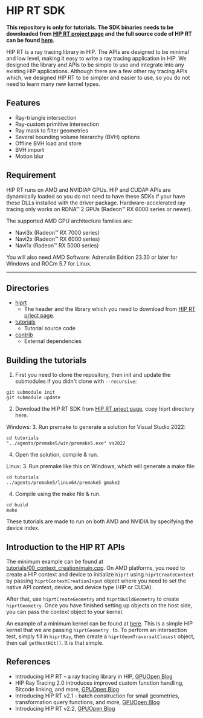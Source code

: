 # HIP RT SDK

**This repository is only for tutorials. The SDK binaries needs to be downloaded from [HIP RT project page](https://gpuopen.com/hiprt/) and the full source code of HIP RT can be found [here](https://github.com/GPGPU-Desigh-Agents/HIPRT).**

HIP RT is a ray tracing library in HIP. The APIs are designed to be minimal and low level, making it easy to write a ray tracing application in HIP. We designed the library and APIs to be simple to use and integrate into any existing HIP applications. Although there are a few other ray tracing APIs which, we designed HIP RT to be simpler and easier to use, so you do not need to learn many new kernel types. 

## Features

- Ray-triangle intersection
- Ray-custom primitive intersection
- Ray mask to filter geometries
- Several bounding volume hierarchy (BVH) options
- Offline BVH load and store
- BVH import
- Motion blur

## Requirement

HIP RT runs on AMD and NVIDIA® GPUs. HIP and CUDA® APIs are dynamically loaded so you do not need to have these SDKs if your have these DLLs installed with the driver package. Hardware-accelerated ray tracing only works on RDNA™ 2 GPUs (Radeon™ RX 6000 series or newer).

The supported AMD GPU architecture families are:

- Navi3x (Radeon™ RX 7000 series)
- Navi2x (Radeon™ RX 6000 series)
- Navi1x (Radeon™ RX 5000 series)

You will also need AMD Software: Adrenalin Edition 23.30 or later for Windows and ROCm 5.7 for Linux.

----


## Directories

- [hiprt](hiprt)
  - The header and the library which you need to download from [HIP RT prject page](https://gpuopen.com/hiprt/). 
- [tutorials](tutorials)
  - Tutorial source code
- [contrib](contrib)
  - External dependencies


## Building the tutorials

1. First you need to clone the repository, then init and update the submodules if you didn't clone with `--recursive`:

````
git submodule init
git submodule update
````
2. Download the HIP RT SDK from [HIP RT prject page](https://gpuopen.com/hiprt/), copy hiprt directory here. 

Windows:
3. Run premake to generate a solution for Visual Studio 2022:
````
cd tutorials
"../agents/premake5/win/premake5.exe" vs2022
````

4. Open the solution, compile & run.

Linux:
3. Run premake like this on Windows, which will generate a make file:
````
cd tutorials
../agents/premake5/linux64/premake5 gmake2
````

4. Compile using the make file & run.
````
cd build
make
````

These tutorials are made to run on both AMD and NVIDIA by specifying the device index. 

## Introduction to the HIP RT APIs

The minimum example can be found at [tutorials/00_context_creation/main.cpp](tutorials/00_context_creation/main.cpp). On AMD platforms, you need to create a HIP context and device to initialize `hiprt` using `hiprtCreateContext` by passing `hiprtContextCreationInput` object where you need to set the native API context, device, and device type (HIP or CUDA). 

After that, use `hiprtCreateGeometry` and `hiprtBuildGeometry` to create `hiprtGeometry`. Once you have finished setting up objects on the host side, you can pass the context object to your kernel. 

An example of a minimum kernel can be found at [here](tutorials/01_geom_intersection/TestKernel.h). This is a simple HIP kernel that we are passing `hiprtGeometry ` to. To perform an intersection test, simply fill in `hiprtRay`, then create a `hiprtGeomTraversalClosest` object, then call `getNextHit()`. It is that simple.

## References 
- Introducing HIP RT – a ray tracing library in HIP, [GPUOpen Blog](https://gpuopen.com/learn/introducing-hiprt/)
- HIP Ray Tracing 2.0 introduces improved custom function handling, Bitcode linking, and more, [GPUOpen Blog](https://gpuopen.com/learn/hiprt-v2-release-optimizations-and-updates/)
- Introducing HIP RT v2.1 - batch construction for small geometries, transformation query functions, and more, [GPUOpen Blog](https://gpuopen.com/learn/hiprt_2_1_batch_construction_transformation_functions/)
- Introducing HIP RT v2.2, [GPUOpen Blog](https://gpuopen.com/learn/introducing-hip-rt-v2-2/)
